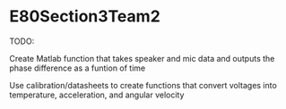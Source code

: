 # E80Section3Team2

TODO:

Create Matlab function that takes speaker and mic data and outputs 
    the phase difference as a funtion of time

Use calibration/datasheets to create functions that convert voltages into
    temperature, acceleration, and angular velocity

